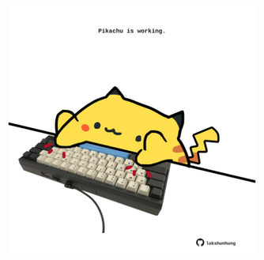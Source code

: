<!-- built at 06/03/2021, 23:01:30 UTC -->
<p align="center">
  <img width="500" height="500" src="./ReadmeImage.svg">
</p>
